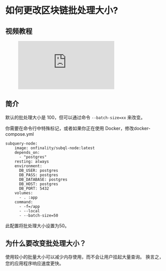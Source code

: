# 如何更改区块链批处理大小?

## 视频教程

<figure class="video_container">
  <iframe src="https://www.youtube.com/embed/LO_Gea_IN_s" frameborder="0" allowfullscreen="true"></iframe>
</figure>

## 简介

默认的批处理大小是 100，但可以通过命令 `--batch-size=xx` 来改变。

你需要在命令行中特殊标记，或者如果你正在使用 Docker，修改docker-compose.yml

```shell
subquery-node:
    image: onfinality/subql-node:latest
    depends_on:
      - "postgres"
    resting: always
    environment:
      DB_USER: postgres
      DB_PASS: postgres
      DB_DATABASE: postgres
      DB_HOST: postgres
      DB_PORT: 5432
    volumes:
      - . :app
    command:
      - -f=/app
      - --local
      - --batch-size=50

```

此配置将批处理大小设置为50。

## 为什么要改变批处理大小？

使用较小的批量大小可以减少内存使用，而不会让用户挂起大量查询。 换言之，您的应用程序响应速度更快。 
